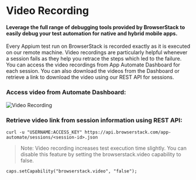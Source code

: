 # Video Recording


#### Leverage the full range of debugging tools provided by BrowserStack to easily debug your test automation for native and hybrid mobile apps.

Every Appium test run on BrowserStack is recorded exactly as it is executed on our remote machine. Video recordings are particularly helpful whenever a session fails as they help you retrace the steps which led to the failure. You can access the video recordings from App Automate Dashboard for each session. You can also download the videos from the Dashboard or retrieve a link to download the video using our REST API for sessions.

### Access video from Automate Dashboard:


![Video Recording](https://d3but80xmlhqzj.cloudfront.net/production/images/static/docs/app-automate/video-recording@2x.png "")







### Retrieve video link from session information using REST API:

```
curl -u "USERNAME:ACCESS_KEY" https://api.browserstack.com/app-automate/sessions/<session-id>.json
```


> Note: Video recording increases test execution time slightly. You can disable this feature by setting the browserstack.video capability to false.

```
caps.setCapability("browserstack.video", "false");
```


